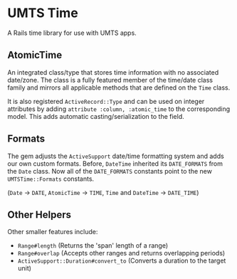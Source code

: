 UMTS Time
=========

A Rails time library for use with UMTS apps.

AtomicTime
----------

An integrated class/type that stores time information with no associated 
date/zone. The class is a fully featured member of the time/date class family
and mirrors all applicable methods that are defined on the `Time` class.

It is also registered `ActiveRecord::Type` and can be used on integer attributes
by adding `attribute :column, :atomic_time` to the corresponding model.
This adds automatic casting/serialization to the field.

Formats
-------

The gem adjusts the `ActiveSupport` date/time formatting system and adds
our own custom formats. Before, `DateTime` inherited its `DATE_FORMATS` from
the `Date` class. Now all of the `DATE_FORMATS` constants point to the new
`UMTSTime::Formats` constants.

(`Date` -> `DATE`, `AtomicTime` -> `TIME`, `Time` and `DateTime` -> `DATE_TIME`)

Other Helpers
-------------

Other smaller features include:

- `Range#length` (Returns the 'span' length of a range)
- `Range#overlap` (Accepts other ranges and returns overlapping periods)
- `ActiveSupport::Duration#convert_to` (Converts a duration to the target unit)
